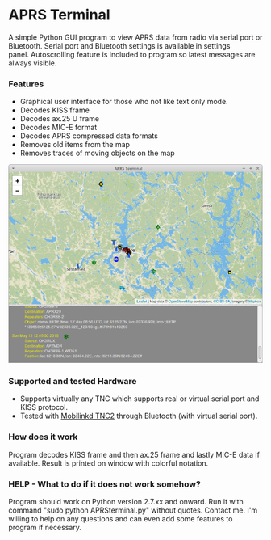 APRS Terminal
=============

A simple Python GUI program to view APRS data from radio via serial port or Bluetooth. Serial port and Bluetooth settings is available in settings panel. Autoscrolling feature is included to program so latest messages are always visible.

### Features
- Graphical user interface for those who not like text only mode.
- Decodes KISS frame
- Decodes ax.25 U frame
- Decodes MIC-E format
- Decodes APRS compressed data formats
- Removes old items from the map
- Removes traces of moving objects on the map

![Screenshot](screenshot/program2.png)

### Supported and tested Hardware
- Supports virtually any TNC which supports real or virtual serial port and KISS protocol.
- Tested with [Mobilinkd TNC2](https://store.mobilinkd.com/) through Bluetooth (with virtual serial port).

### How does it work
Program decodes KISS frame and then ax.25 frame and lastly MIC-E data if available. Result is printed on window with colorful notation.

### HELP - What to do if it does not work somehow?
Program should work on Python version 2.7.xx and onward. Run it with command "sudo python APRSterminal.py" without quotes.
Contact me. I'm willing to help on any questions and can even add some features to program if necessary.
